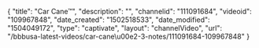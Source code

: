 {
    "title": "Car Cane&trade;",
    "description": "",
    "channelid": "111091684",
    "videoid": "109967848",
    "date_created": "1502518533",
    "date_modified": "1504049172",
    "type": "captivate",
    "layout": "channelVideo",
    "url": "\/bbbusa-latest-videos\/car-cane\u00e2-3-notes\/111091684-109967848"
}